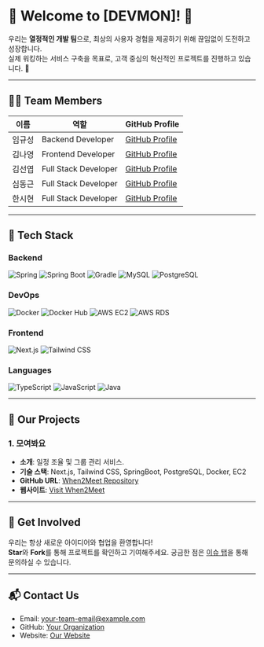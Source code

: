 # 🎉 Welcome to [DEVMON]! 👋

우리는 **열정적인 개발 팀**으로, 최상의 사용자 경험을 제공하기 위해 끊임없이 도전하고 성장합니다.  
실제 워킹하는 서비스 구축을 목표로, 고객 중심의 혁신적인 프로젝트를 진행하고 있습니다. 🚀

---

## 👨‍💻 **Team Members**

| 이름       | 역할              | GitHub Profile                         |
|------------|-------------------|----------------------------------------|
| 임규성     | Backend Developer | [GitHub Profile](https://github.com/gyural) |
| 김나영     | Frontend Developer | [GitHub Profile](https://github.com/fairynayoung) |
| 김선엽     | Full Stack Developer | [GitHub Profile](https://github.com/shipleaf) |
| 심동근     | Full Stack Developer | [GitHub Profile](https://github.com/dgsim126) |
| 한시현     | Full Stack Developer | [GitHub Profile](https://github.com/devowl99) |

---

## 🔧 **Tech Stack**

### **Backend**
![Spring](https://img.shields.io/badge/Spring-6DB33F?style=for-the-badge&logo=spring&logoColor=white)
![Spring Boot](https://img.shields.io/badge/Spring%20Boot-6DB33F?style=for-the-badge&logo=spring-boot&logoColor=white)
![Gradle](https://img.shields.io/badge/Gradle-02303A?style=for-the-badge&logo=gradle&logoColor=white)
![MySQL](https://img.shields.io/badge/MySQL-4479A1?style=for-the-badge&logo=mysql&logoColor=white)
![PostgreSQL](https://img.shields.io/badge/PostgreSQL-4169E1?style=for-the-badge&logo=postgresql&logoColor=white)

### **DevOps**
![Docker](https://img.shields.io/badge/Docker-2496ED?style=for-the-badge&logo=docker&logoColor=white)
![Docker Hub](https://img.shields.io/badge/Docker%20Hub-2496ED?style=for-the-badge&logo=docker&logoColor=white)
![AWS EC2](https://img.shields.io/badge/AWS%20EC2-FF9900?style=for-the-badge&logo=amazon-aws&logoColor=white)
![AWS RDS](https://img.shields.io/badge/AWS%20RDS-527FFF?style=for-the-badge&logo=amazon-aws&logoColor=white)

### **Frontend**
![Next.js](https://img.shields.io/badge/Next.js-000000?style=for-the-badge&logo=next.js&logoColor=white)
![Tailwind CSS](https://img.shields.io/badge/Tailwind_CSS-38B2AC?style=for-the-badge&logo=tailwind-css&logoColor=white)

### **Languages**
![TypeScript](https://img.shields.io/badge/TypeScript-3178C6?style=for-the-badge&logo=typescript&logoColor=white)
![JavaScript](https://img.shields.io/badge/JavaScript-F7DF1E?style=for-the-badge&logo=javascript&logoColor=black)
![Java](https://img.shields.io/badge/Java-007396?style=for-the-badge&logo=java&logoColor=white)

---

## 🌟 **Our Projects**

### 1. **모여봐요**
- **소개**: 일정 조율 및 그룹 관리 서비스.
- **기술 스택**: Next.js, Tailwind CSS, SpringBoot, PostgreSQL, Docker, EC2
- **GitHub URL**: [When2Meet Repository](https://github.com/your-org/when2meet)
- **웹사이트**: [Visit When2Meet](https://your-project-url.com)
---

## 🤝 **Get Involved**

우리는 항상 새로운 아이디어와 협업을 환영합니다!  
**Star**와 **Fork**를 통해 프로젝트를 확인하고 기여해주세요.
궁금한 점은 [이슈 탭](https://github.com/your-org/issues)을 통해 문의하실 수 있습니다.

---

## 📬 **Contact Us**

- Email: your-team-email@example.com
- GitHub: [Your Organization](https://github.com/your-org)
- Website: [Our Website](https://your-organization-url.com)
